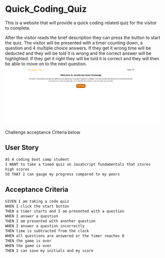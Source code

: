 # Quick_Coding_Quiz

This is a website that will provide a quick coding related quiz for the visitor to complete. 

After the visitor reads the brief description they can press the button to start the quiz. The visitor will be presented with a timer counting down, a question and 4 multiple choice answers. If they get it wrong time will be deducted and they will be told it is wrong and the correct answer will be highlighted. If they get it right they will be told it is correct and they will then be able to move on to the next question.
![screen shot of quiz website](./assets/images/Quick%20Coding%20Quiz.png)


Challenge acceptance Criteria below

## User Story

```
AS A coding boot camp student
I WANT to take a timed quiz on JavaScript fundamentals that stores high scores
SO THAT I can gauge my progress compared to my peers
```

## Acceptance Criteria

```
GIVEN I am taking a code quiz
WHEN I click the start button
THEN a timer starts and I am presented with a question
WHEN I answer a question
THEN I am presented with another question
WHEN I answer a question incorrectly
THEN time is subtracted from the clock
WHEN all questions are answered or the timer reaches 0
THEN the game is over
WHEN the game is over
THEN I can save my initials and my score
```